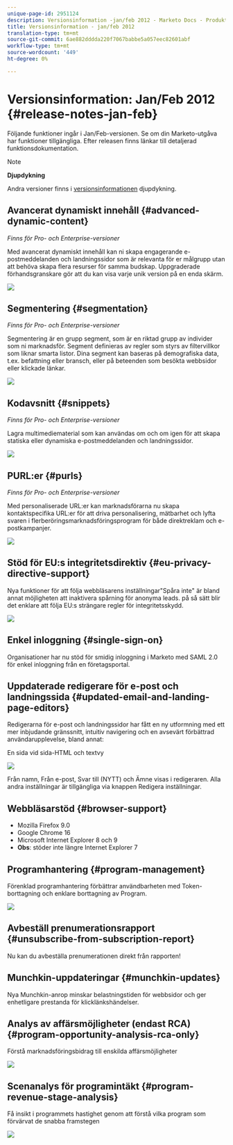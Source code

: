 ```yaml
---
unique-page-id: 2951124
description: Versionsinformation -jan/feb 2012 - Marketo Docs - Produktdokumentation
title: Versionsinformation - jan/feb 2012
translation-type: tm+mt
source-git-commit: 6ae882dddda220f7067babbe5a057eec82601abf
workflow-type: tm+mt
source-wordcount: '449'
ht-degree: 0%

---
```



# Versionsinformation: Jan/Feb 2012 {#release-notes-jan-feb}

Följande funktioner ingår i Jan/Feb-versionen. Se om din Marketo-utgåva har funktioner tillgängliga. Efter releasen finns länkar till detaljerad funktionsdokumentation.

>[!NOTE]
>
>**Djupdykning**
>
>Andra versioner finns i [versionsinformationen](https://docs.marketo.com/display/docs/release+notes) djupdykning.

## Avancerat dynamiskt innehåll {#advanced-dynamic-content}

*Finns för Pro- och Enterprise-versioner*

Med avancerat dynamiskt innehåll kan ni skapa engagerande e-postmeddelanden och landningssidor som är relevanta för er målgrupp utan att behöva skapa flera resurser för samma budskap. Uppgraderade förhandsgranskare gör att du kan visa varje unik version på en enda skärm.

![](assets/image2014-9-23-9-3a50-3a27.png)

## Segmentering {#segmentation}

*Finns för Pro- och Enterprise-versioner*

Segmentering är en grupp segment, som är en riktad grupp av individer som ni marknadsför. Segment definieras av regler som styrs av filtervillkor som liknar smarta listor. Dina segment kan baseras på demografiska data, t.ex. befattning eller bransch, eller på beteenden som besökta webbsidor eller klickade länkar.

![](assets/image2014-9-23-9-3a50-3a42.png)

## Kodavsnitt {#snippets}

*Finns för Pro- och Enterprise-versioner*

Lagra multimediematerial som kan användas om och om igen för att skapa statiska eller dynamiska e-postmeddelanden och landningssidor.

![](assets/image2014-9-23-9-3a50-3a58.png)

## PURL:er {#purls}

*Finns för Pro- och Enterprise-versioner*

Med personaliserade URL:er kan marknadsförarna nu skapa kontaktspecifika URL:er för att driva personalisering, mätbarhet och lyfta svaren i flerberöringsmarknadsföringsprogram för både direktreklam och e-postkampanjer.

![](assets/image2014-9-23-9-3a51-3a11.png)

## Stöd för EU:s integritetsdirektiv {#eu-privacy-directive-support}

Nya funktioner för att följa webbläsarens inställningar&quot;Spåra inte&quot; är bland annat möjligheten att inaktivera spårning för anonyma leads. på så sätt blir det enklare att följa EU:s strängare regler för integritetsskydd.

![](assets/image2014-9-23-9-3a51-3a32.png)

## Enkel inloggning {#single-sign-on}

Organisationer har nu stöd för smidig inloggning i Marketo med SAML 2.0 för enkel inloggning från en företagsportal.

## Uppdaterade redigerare för e-post och landningssida {#updated-email-and-landing-page-editors}

Redigerarna för e-post och landningssidor har fått en ny utformning med ett mer inbjudande gränssnitt, intuitiv navigering och en avsevärt förbättrad användarupplevelse, bland annat:

En sida vid sida-HTML och textvy

![](assets/image2014-9-23-9-3a51-3a54.png)

Från namn, Från e-post, Svar till (NYTT) och Ämne visas i redigeraren. Alla andra inställningar är tillgängliga via knappen Redigera inställningar.

## Webbläsarstöd {#browser-support}

* Mozilla Firefox 9.0
* Google Chrome 16
* Microsoft Internet Explorer 8 och 9
* **Obs**: stöder inte längre Internet Explorer 7

## Programhantering {#program-management}

Förenklad programhantering förbättrar användbarheten med Token-borttagning och enklare borttagning av Program.

![](assets/image2014-9-23-9-3a52-3a11.png)

## Avbeställ prenumerationsrapport {#unsubscribe-from-subscription-report}

Nu kan du avbeställa prenumerationen direkt från rapporten!

## Munchkin-uppdateringar {#munchkin-updates}

Nya Munchkin-anrop minskar belastningstiden för webbsidor och ger enhetligare prestanda för klicklänkshändelser.

## Analys av affärsmöjligheter (endast RCA) {#program-opportunity-analysis-rca-only}

Förstå marknadsföringsbidrag till enskilda affärsmöjligheter

![](assets/image2014-9-23-9-3a52-3a30.png)

## Scenanalys för programintäkt {#program-revenue-stage-analysis}

Få insikt i programmets hastighet genom att förstå vilka program som förvärvat de snabba framstegen

![](assets/image2014-9-23-9-3a52-3a47.png)

